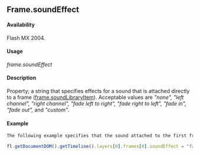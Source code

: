 ## Frame.soundEffect

#### Availability

Flash MX 2004.

#### Usage

*frame.soundEffect*

#### Description

Property; a string that specifies effects for a sound that is attached directly to a frame ([frame.soundLibraryItem](../Frame_object/frame31.md)). Acceptable values are *"none", "left channel", "right channel", "fade left to right", "fade right to left", "fade in", "fade out",* and *"custom"*.

#### Example

```javascript
The following example specifies that the sound attached to the first frame should fade in:

fl.getDocumentDOM().getTimeline().layers[0].frames[0].soundEffect = "fade in";

```

<span id="frame.soundLibraryItem" class="anchor"></span>

